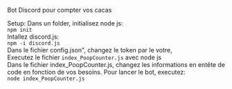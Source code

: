 Bot Discord pour compter vos cacas

Setup:
Dans un folder, initialisez node js:  
```npm init```  
Intallez discord.js:  
```npm -i discord.js```  
Dans le fichier config.json", changez le token par le votre,  
Executez le fichier ```index_PoopCounter.js``` avec node js  
Dans le fichier index_PoopCounter.js, changez les informations en entête de code en fonction de vos besoins.
Pour lancer le bot, executez:  
 ```node index_PoopCounter.js```
